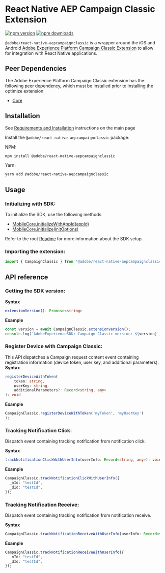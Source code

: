 # React Native AEP Campaign Classic Extension

[![npm version](https://badge.fury.io/js/%40adobe%2Freact-native-aepcampaignclassic.svg)](https://www.npmjs.com/package/@adobe/react-native-aepcampaignclassic)
[![npm downloads](https://img.shields.io/npm/dm/@adobe/react-native-aepcampaignclassic)](https://www.npmjs.com/package/@adobe/react-native-aepcampaignclassic)

`@adobe/react-native-aepcampaignclassic` is a wrapper around the iOS and Android [Adobe Experience Platform Campaign Classic Extension](https://developer.adobe.com/client-sdks/documentation/adobe-campaign-classic) to allow for integration with React Native applications.

## Peer Dependencies

The Adobe Experience Platform Campaign Classic extension has the following peer dependency, which must be installed prior to installing the optimize extension:

- [Core](../core/README.md)

## Installation

See [Requirements and Installation](https://github.com/adobe/aepsdk-react-native#requirements) instructions on the main page

Install the `@adobe/react-native-aepcampaignclassic` package:

NPM:

```bash
npm install @adobe/react-native-aepcampaignclassic
```

Yarn:

```bash
yarn add @adobe/react-native-aepcampaignclassic
```

## Usage

### Initializing with SDK:

To initialize the SDK, use the following methods:
- [MobileCore.initializeWithAppId(appId)](https://github.com/adobe/aepsdk-react-native/tree/main/packages/core#initializewithappid)
- [MobileCore.initialize(initOptions)](https://github.com/adobe/aepsdk-react-native/tree/main/packages/core#initialize)

Refer to the root [Readme](https://github.com/adobe/aepsdk-react-native/blob/main/README.md) for more information about the SDK setup.

### Importing the extension:

```typescript
import { CampaignClassic } from "@adobe/react-native-aepcampaignclassic";
```

## API reference

### Getting the SDK version:

**Syntax**

```typescript
extensionVersion(): Promise<string>
```

**Example**

```typescript
const version = await CampaignClassic.extensionVersion();
console.log(`AdobeExperienceSDK: Campaign Classic version: ${version}`);
```

### Register Device with Campaign Classic:

This API dispatches a Campaign request content event containing registration information (device token, user key, and additional parameters).
**Syntax**

```typescript
registerDeviceWithToken(
    token: string,
    userKey: string,
    additionalParameters?: Record<string, any>
): void
```

**Example**

```typescript
CampaignClassic.registerDeviceWithToken('myToken', 'myUserKey')
);
```

### Tracking Notification Click:

Dispatch event containing tracking notification from notification click.

**Syntax**

```typescript
trackNotificationClickWithUserInfo(userInfo: Record<string, any>): void
```

**Example**

```typescript
CampaignClassic.trackNotificationClickWithUserInfo({
  _mId: "testId",
  _dId: "testId",
});
```

### Tracking Notification Receive:

Dispatch event containing tracking notification from notification receive.

**Syntax**

```typescript
CampaignClassic.trackNotificationReceiveWithUserInfo(userInfo: Record<string, any>): void;
```

**Example**

```typescript
CampaignClassic.trackNotificationReceiveWithUserInfo({
  _mId: "testId",
  _dId: "testId",
});
```
